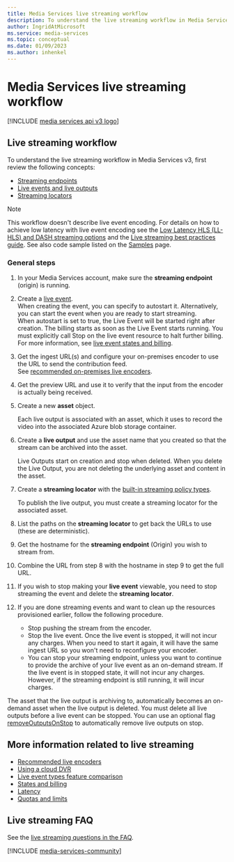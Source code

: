 ```yaml
---
title: Media Services live streaming workflow
description: To understand the live streaming workflow in Media Services v3, you have to first review and understand the following concepts- Streaming endpoints, live events and live outputs, and streaming locators.
author: IngridAtMicrosoft
ms.service: media-services
ms.topic: conceptual
ms.date: 01/09/2023
ms.author: inhenkel
---
```


# Media Services live streaming workflow

[!INCLUDE [media services api v3 logo](./includes/v3-hr.md)]

## Live streaming workflow

To understand the live streaming workflow in Media Services v3, first review the following concepts:

- [Streaming endpoints](stream-streaming-endpoint-concept.md)
- [Live events and live outputs](live-event-concept.md)
- [Streaming locators](stream-streaming-locators-concept.md)

> [!NOTE]
> This workflow doesn't describe live event encoding. For details on how to achieve low latency with live event encoding see the [Low Latency HLS (LL-HLS) and DASH streaming options](live-event-latency-reference.md) and the [Live streaming best practices guide](live-event-streaming-best-practices-guide.md). See also code sample listed on the [Samples](samples-overview.md) page.

### General steps

1. In your Media Services account, make sure the **streaming endpoint** (origin) is running.
2. Create a [live event](live-event-concept.md). <br/>When creating the event, you can specify to autostart it. Alternatively, you can start the event when you are ready to start streaming.<br/> When autostart is set to true, the Live Event will be started right after creation. The billing starts as soon as the Live Event starts running. You must explicitly call Stop on the live event resource to halt further billing. For more information, see [live event states and billing](live-event-states-billing-concept.md).
3. Get the ingest URL(s) and configure your on-premises encoder to use the URL to send the contribution feed.<br/>See [recommended on-premises live encoders](encode-recommended-on-premises-live-encoders.md).
4. Get the preview URL and use it to verify that the input from the encoder is actually being received.
5. Create a new **asset** object.

    Each live output is associated with an asset, which it uses to record the video into the associated Azure blob storage container.
6. Create a **live output** and use the asset name that you created so that the stream can be archived into the asset.

    Live Outputs start on creation and stop when deleted. When you delete the Live Output, you are not deleting the underlying asset and content in the asset.
7. Create a **streaming locator** with the [built-in streaming policy types](stream-streaming-policy-concept.md).

    To publish the live output, you must create a streaming locator for the associated asset.
8. List the paths on the **streaming locator** to get back the URLs to use (these are deterministic).
9. Get the hostname for the **streaming endpoint** (Origin) you wish to stream from.
10. Combine the URL from step 8 with the hostname in step 9 to get the full URL.
11. If you wish to stop making your **live event** viewable, you need to stop streaming the event and delete the **streaming locator**.
12. If you are done streaming events and want to clean up the resources provisioned earlier, follow the following procedure.

    * Stop pushing the stream from the encoder.
    * Stop the live event. Once the live event is stopped, it will not incur any charges. When you need to start it again, it will have the same ingest URL so you won't need to reconfigure your encoder.
    * You can stop your streaming endpoint, unless you want to continue to provide the archive of your live event as an on-demand stream. If the live event is in stopped state, it will not incur any charges. However, if the streaming endpoint is still running, it will incur charges.

The asset that the live output is archiving to, automatically becomes an on-demand asset when the live output is deleted. You must delete all live outputs before a live event can be stopped. You can use an optional flag [removeOutputsOnStop](/rest/api/media/liveevents/stop#request-body) to automatically remove live outputs on stop.

## More information related to live streaming

- [Recommended live encoders](encode-recommended-on-premises-live-encoders.md)
- [Using a cloud DVR](live-event-cloud-dvr-time-how-to.md)
- [Live event types feature comparison](live-event-types-comparison-reference.md)
- [States and billing](live-event-states-billing-concept.md)
- [Latency](live-event-latency-reference.md)
- [Quotas and limits](limits-quotas-constraints-reference.md)

## Live streaming FAQ

See the [live streaming questions in the FAQ](frequently-asked-questions.yml).

[!INCLUDE [media-services-community](includes/media-services-community.md)]
